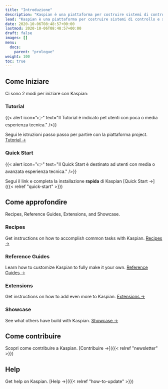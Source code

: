 ```yaml
---
title: "Introduzione"
description: "Kaspian è una piattaforma per costruire sistemi di controllo e sorveglianza sicuri, semplici e facili da personalizzare e basato su software Open Source ampiamente documentati e affidabili."
lead: "Kaspian è una piattaforma per costruire sistemi di controllo e sorveglianza sicuri, semplici e facili da personalizzare."
date: 2020-10-06T08:48:57+00:00
lastmod: 2020-10-06T08:48:57+00:00
draft: false
images: []
menu:
  docs:
    parent: "prologue"
weight: 100
toc: true
---
```


## Come Iniziare

Ci sono 2 modi per iniziare con Kaspian:

### Tutorial

{{< alert icon="👉" text="Il Tutorial è indicato pet utenti con poca o media esperienza tecnica." />}}

Segui le istruzioni passo passo per partire con la piattaforma project. [Tutorial →](https://getdoks.org/tutorial/introduction/)

### Quick Start

{{< alert icon="👉" text="Il Quick Start è destinato ad utenti con media o avanzata esperienza tecnica." />}}

Segui il link e completa la installazione **rapida** di Kaspian [Quick Start →]({{< relref "quick-start" >}})

## Come approfondire

Recipes, Reference Guides, Extensions, and Showcase.

### Recipes

Get instructions on how to accomplish common tasks with Kaspian. [Recipes →](https://getdoks.org/docs/recipes/project-configuration/)

### Reference Guides

Learn how to customize Kaspian to fully make it your own. [Reference Guides →](https://getdoks.org/docs/reference-guides/security/)

### Extensions

Get instructions on how to add even more to Kaspian. [Extensions →](https://getdoks.org/docs/extensions/breadcrumb-navigation/)

### Showcase

See what others have build with Kaspian. [Showcase →](https://getdoks.org/showcase/electric-blocks/)

## Come contribuire

Scopri come contribuire a Kaspian. [Contribuire →]({{< relref "newsletter" >}})

## Help

Get help on Kaspian. [Help →]({{< relref "how-to-update" >}})
